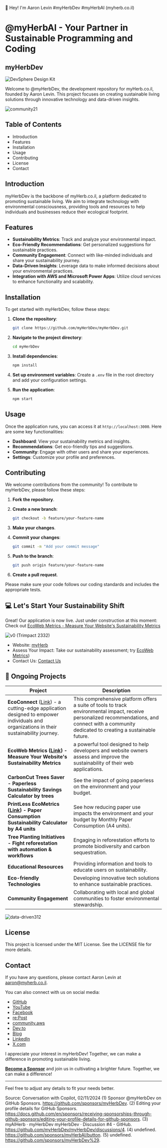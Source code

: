 👋 Hey! I'm Aaron Levin #myHerbDev #myHerbAI (myherb.co.il)

# @myHerbAI - Your Partner in Sustainable Programming and Coding 

## myHerbDev
![DevSphere Design Kit](https://github.com/user-attachments/assets/6ef01a5a-dade-4edf-8307-673a6f551c36)

Welcome to @myHerbDev, the development repository for myHerb.co.il, founded by Aaron Levin. This project focuses on creating sustainable living solutions through innovative technology and data-driven insights.

![community21](https://github.com/user-attachments/assets/fc0d4560-abca-4872-8dbb-79c4dc0f0264)


## Table of Contents

- Introduction
- Features
- Installation
- Usage
- Contributing
- License
- Contact

## Introduction

myHerbDev is the backbone of myHerb.co.il, a platform dedicated to promoting sustainable living. We aim to integrate technology with environmental consciousness, providing tools and resources to help individuals and businesses reduce their ecological footprint.

## Features

- **Sustainability Metrics**: Track and analyze your environmental impact.
- **Eco-Friendly Recommendations**: Get personalized suggestions for sustainable practices.
- **Community Engagement**: Connect with like-minded individuals and share your sustainability journey.
- **Data-Driven Insights**: Leverage data to make informed decisions about your environmental practices.
- **Integration with AWS and Microsoft Power Apps**: Utilize cloud services to enhance functionality and scalability.

## Installation

To get started with myHerbDev, follow these steps:

1. **Clone the repository**:
    ```bash
    git clone https://github.com/myHerbDev/myHerbDev.git
    ```

2. **Navigate to the project directory**:
    ```bash
    cd myHerbDev
    ```

3. **Install dependencies**:
    ```bash
    npm install
    ```

4. **Set up environment variables**:
    Create a `.env` file in the root directory and add your configuration settings.

5. **Run the application**:
    ```bash
    npm start
    ```

## Usage

Once the application runs, you can access it at `http://localhost:3000`. Here are some key functionalities:

- **Dashboard**: View your sustainability metrics and insights.
- **Recommendations**: Get eco-friendly tips and suggestions.
- **Community**: Engage with other users and share your experiences.
- **Settings**: Customize your profile and preferences.

## Contributing

We welcome contributions from the community! To contribute to myHerbDev, please follow these steps:

1. **Fork the repository**.
2. **Create a new branch**:
    ```bash
    git checkout -b feature/your-feature-name
    ```

3. **Make your changes**.
4. **Commit your changes**:
    ```bash
    git commit -m "Add your commit message"
    ```

5. **Push to the branch**:
    ```bash
    git push origin feature/your-feature-name
    ```

6. **Create a pull request**.

Please make sure your code follows our coding standards and includes the appropriate tests.

## 💻 Let's Start Your Sustainability Shift

Great! Our application is now live. Just under construction at this moment: Check out [EcoWeb Metrics - Measure Your Website's Sustainability Metrics](https://snazzy-banoffee-1a4526.netlify.app/)

![v0 (Trimpact 2332)](https://github.com/user-attachments/assets/0596fda0-58e8-4323-9456-6843ad36c98b)

- Website: [myHerb](https://myherb.co.il/)
- Assess Your Impact: Take our sustainability assessment; try [EcoWeb Metrics](https://snazzy-banoffee-1a4526.netlify.app/))
- Contact Us: [Contact Us](https://myherb.co.il/contact-us/)

## 🌟 Ongoing Projects

| **Project**                     | **Description**                                                                 |
|---------------------------------|---------------------------------------------------------------------------------|
| **EcoConnect** ([Link](https://myherb-ecoconnect.vercel.app/)) - a cutting-edge application designed to empower individuals and organizations in their sustainability journey. | This comprehensive platform offers a suite of tools to track environmental impact, receive personalized recommendations, and connect with a community dedicated to creating a sustainable future.
| **EcoWeb Metrics ([Link](https://snazzy-banoffee-1a4526.netlify.app/)) - Measure Your Website's Sustainability Metrics**   | a powerful tool designed to help developers and website owners assess and improve the sustainability of their web applications. |
| **CarbonCut Trees Saver - Paperless Sustainability Savings Calculator by trees**   | See the impact of going paperless on the environment and your budget. |
| **PrintLess EcoMetrics ([Link](https://v0-print-less-eco-metrics-bud6sodkwjo-pxgq99wlt-myherbdev.vercel.app/)) - Paper Consumption Sustainability Calculator by A4 units**   | See how reducing paper use impacts the environment and your budget by Monthly Paper Consumption (A4 units). |
| **Tree Planting Initiatives - Fight reforestation with automation & workflows**   | Engaging in reforestation efforts to promote biodiversity and carbon sequestration. |
| **Educational Resources**       | Providing information and tools to educate users on sustainability.             |
| **Eco-friendly Technologies**   | Developing innovative tech solutions to enhance sustainable practices.          |
| **Community Engagement**        | Collaborating with local and global communities to foster environmental stewardship. |

![data-driven312](https://github.com/user-attachments/assets/e0f37c28-37e7-4040-8ceb-b65233c6860f)

## License

This project is licensed under the MIT License. See the LICENSE file for more details.

## Contact

If you have any questions, please contact Aaron Levin at aaron@myherb.co.il.

You can also connect with us on social media:
- [GitHub](https://github.com/sponsors/myHerbDev)
- [YouTube](https://www.youtube.com/@myherb)
- [Facebook](https://www.facebook.com/myHerb.co.il/)
- [re:Post](https://repost.aws/community/users/USg7NalzMxQcyy0w-VC6_jCg)
- [community.aws](https://community.aws/@myherb)
- [Dev.to](https://dev.to/myherb)
- [Blog](https://myherb.co.il)
- [LinkedIn](https://www.linkedin.com/company/myherb/)
- [X.com](https://twitter.com/myHerb1)

I appreciate your interest in myHerbDev! Together, we can make a difference in promoting sustainable living.

**[Become a Sponsor](https://github.com/sponsors/myHerbDev)** and join us in cultivating a brighter future. Together, we can make a difference!

---

Feel free to adjust any details to fit your needs better.

Source: Conversation with Copilot, 02/11/2024
(1) Sponsor @myHerbDev on GitHub Sponsors. https://github.com/sponsors/myHerbDev.
(2) Editing your profile details for GitHub Sponsors. https://docs.github.com/en/sponsors/receiving-sponsorships-through-github-sponsors/editing-your-profile-details-for-github-sponsors.
(3) myAIHerb · myHerbDev myHerbDev · Discussion #4 - GitHub. https://github.com/myHerbDev/myHerbDev/discussions/4.
(4) undefined. https://github.com/sponsors/myHerbAI/button.
(5) undefined. https://github.com/sponsors/myHerbDev%29.
